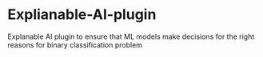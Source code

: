 # Explianable-AI-plugin
Explanable AI plugin to ensure that ML models make decisions for the right reasons for binary classification problem

